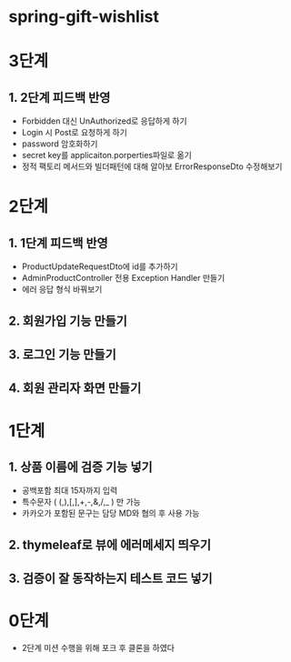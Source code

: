 # spring-gift-wishlist

# 3단계

## 1. 2단계 피드백 반영
- Forbidden 대신 UnAuthorized로 응답하게 하기
- Login 시 Post로 요청하게 하기
- password 암호화하기
- secret key를 applicaiton.porperties파일로 옮기
- 정적 팩토리 메서드와 빌더패턴에 대해 알아보 ErrorResponseDto 수정해보기

# 2단계

## 1. 1단계 피드백 반영
- ProductUpdateRequestDto에 id를 추가하기
- AdminProductController 전용 Exception Handler 만들기
- 에러 응답 형식 바꿔보기
## 2. 회원가입 기능 만들기
## 3. 로그인 기능 만들기
## 4. 회원 관리자 화면 만들기
# 1단계

## 1. 상품 이름에 검증 기능 넣기
- 공백포함 최대 15자까지 입력
- 특수문자 (  (,),[,],+,-,&,/,_ ) 만 가능
- 카카오가 포함된 문구는 담당 MD와 협의 후 사용 가능
## 2. thymeleaf로 뷰에 에러메세지 띄우기
## 3. 검증이 잘 동작하는지 테스트 코드 넣기

# 0단계
- 2단계 미션 수행을 위해 포크 후 클론을 하였다